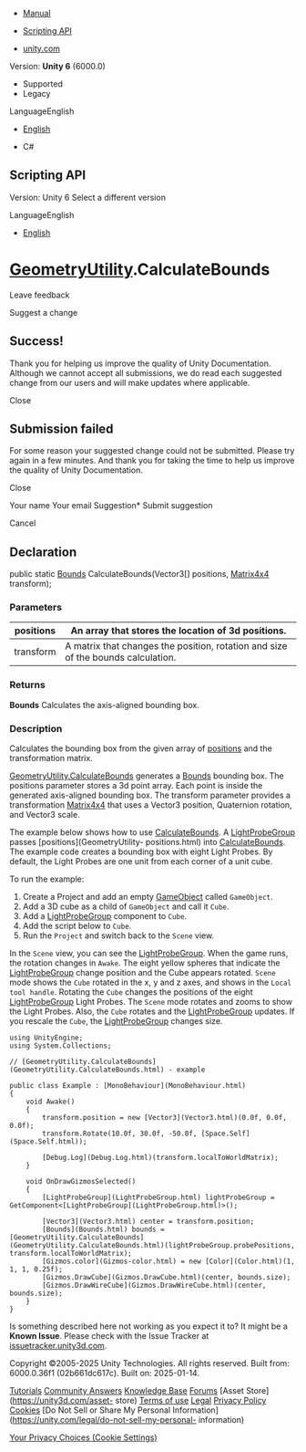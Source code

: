 [ ]()

  * [Manual](../Manual/index.html)
  * [Scripting API](../ScriptReference/index.html)

  * [unity.com](https://unity.com/)

Version: **Unity 6** (6000.0)

  * Supported
  * Legacy

LanguageEnglish

  * [English]()

  * C#

[ ](https://docs.unity3d.com)

## Scripting API

Version: Unity 6 Select a different version

LanguageEnglish

  * [English]()

#  [GeometryUtility](GeometryUtility.html).CalculateBounds

Leave feedback

Suggest a change

## Success!

Thank you for helping us improve the quality of Unity Documentation. Although
we cannot accept all submissions, we do read each suggested change from our
users and will make updates where applicable.

Close

## Submission failed

For some reason your suggested change could not be submitted. Please <a>try
again</a> in a few minutes. And thank you for taking the time to help us
improve the quality of Unity Documentation.

Close

Your name Your email Suggestion* Submit suggestion

Cancel

[ ]()

## Declaration

public static [Bounds](Bounds.html) CalculateBounds(Vector3[] positions,
[Matrix4x4](Matrix4x4.html) transform);

### Parameters

positions | An array that stores the location of 3d positions.  
---|---  
transform | A matrix that changes the position, rotation and size of the bounds calculation.  
  
### Returns

**Bounds** Calculates the axis-aligned bounding box.

### Description

Calculates the bounding box from the given array of
[positions](GeometryUtility-positions.html) and the transformation matrix.

[GeometryUtility.CalculateBounds](GeometryUtility.CalculateBounds.html)
generates a [Bounds](Bounds.html) bounding box. The positions parameter stores
a 3d point array. Each point is inside the generated axis-aligned bounding
box. The transform parameter provides a transformation
[Matrix4x4](Matrix4x4.html) that uses a Vector3 position, Quaternion rotation,
and Vector3 scale.  
  
The example below shows how to use
[CalculateBounds](GeometryUtility.CalculateBounds.html). A
[LightProbeGroup](LightProbeGroup.html) passes [positions](GeometryUtility-
positions.html) into [CalculateBounds](GeometryUtility.CalculateBounds.html).
The example code creates a bounding box with eight Light Probes. By default,
the Light Probes are one unit from each corner of a unit cube.  
  
To run the example:

  1. Create a Project and add an empty [GameObject](GameObject.html) called `GameObject`.
  2. Add a 3D cube as a child of `GameObject` and call it `Cube`.
  3. Add a [LightProbeGroup](LightProbeGroup.html) component to `Cube`.
  4. Add the script below to `Cube`.
  5. Run the `Project` and switch back to the `Scene` view.

In the `Scene` view, you can see the [LightProbeGroup](LightProbeGroup.html).
When the game runs, the rotation changes in `Awake`. The eight yellow spheres
that indicate the [LightProbeGroup](LightProbeGroup.html) change position and
the Cube appears rotated. `Scene` mode shows the `Cube` rotated in the x, y
and z axes, and shows in the `Local tool handle`. Rotating the `Cube` changes
the positions of the eight [LightProbeGroup](LightProbeGroup.html) Light
Probes. The `Scene` mode rotates and zooms to show the Light Probes. Also, the
`Cube` rotates and the [LightProbeGroup](LightProbeGroup.html) updates. If you
rescale the `Cube`, the [LightProbeGroup](LightProbeGroup.html) changes size.

    
    
    using UnityEngine;
    using System.Collections;  
      
    // [GeometryUtility.CalculateBounds](GeometryUtility.CalculateBounds.html) - example  
      
    public class Example : [MonoBehaviour](MonoBehaviour.html)
    {
        void Awake()
        {
            transform.position = new [Vector3](Vector3.html)(0.0f, 0.0f, 0.0f);
            transform.Rotate(10.0f, 30.0f, -50.0f, [Space.Self](Space.Self.html));  
      
            [Debug.Log](Debug.Log.html)(transform.localToWorldMatrix);
        }  
      
        void OnDrawGizmosSelected()
        {
            [LightProbeGroup](LightProbeGroup.html) lightProbeGroup = GetComponent<[LightProbeGroup](LightProbeGroup.html)>();  
      
            [Vector3](Vector3.html) center = transform.position;
            [Bounds](Bounds.html) bounds = [GeometryUtility.CalculateBounds](GeometryUtility.CalculateBounds.html)(lightProbeGroup.probePositions, transform.localToWorldMatrix);
            [Gizmos.color](Gizmos-color.html) = new [Color](Color.html)(1, 1, 1, 0.25f);
            [Gizmos.DrawCube](Gizmos.DrawCube.html)(center, bounds.size);
            [Gizmos.DrawWireCube](Gizmos.DrawWireCube.html)(center, bounds.size);
        }
    }
    

Is something described here not working as you expect it to? It might be a
**Known Issue**. Please check with the Issue Tracker at
[issuetracker.unity3d.com](https://issuetracker.unity3d.com).

Copyright ©2005-2025 Unity Technologies. All rights reserved. Built from:
6000.0.36f1 (02b661dc617c). Built on: 2025-01-14.

[Tutorials](https://unity3d.com/learn) [Community
Answers](https://answers.unity3d.com) [Knowledge
Base](https://support.unity3d.com/hc/en-us)
[Forums](https://forum.unity3d.com) [Asset Store](https://unity3d.com/asset-
store) [Terms of use](https://docs.unity3d.com/Manual/TermsOfUse.html)
[Legal](https://unity.com/legal) [Privacy
Policy](https://unity.com/legal/privacy-policy)
[Cookies](https://unity.com/legal/cookie-policy) [Do Not Sell or Share My
Personal Information](https://unity.com/legal/do-not-sell-my-personal-
information)

[Your Privacy Choices (Cookie Settings)](javascript:void\(0\);)

